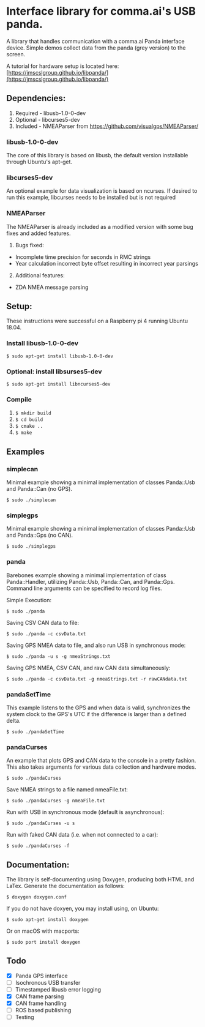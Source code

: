 # Interface library for comma.ai's USB panda.

A library that handles communication with a comma.ai Panda interface device.  Simple demos collect data from the panda (grey version) to the screen.

A tutorial for hardware setup is located here:
[https://jmscslgroup.github.io/libpanda/](https://jmscslgroup.github.io/libpanda/)

## Dependencies:
1. Required - libusb-1.0-0-dev
2. Optional - libcurses5-dev
3. Included - NMEAParser from https://github.com/visualgps/NMEAParser/

### libusb-1.0-0-dev
The core of this library is based on libusb, the default version installable through Ubuntu's apt-get.

### libcurses5-dev
An optional example for data visualization is based on ncurses.  If desired to run this example, libcurses needs to be installed but is not required

### NMEAParser
The NMEAParser is already included as a modified version with some bug fixes and added features.
1. Bugs fixed:
* Incomplete time precision for seconds in RMC strings
* Year calculation incorrect byte offset resulting in incorrect year parsings
2. Additional features:
* ZDA NMEA message parsing

## Setup:
These instructions were successful on a Raspberry pi 4 running Ubuntu 18.04.
### Install libusb-1.0-0-dev
`$ sudo apt-get install libusb-1.0-0-dev`

### Optional: install libsurses5-dev
`$ sudo apt-get install libncurses5-dev`

### Compile
1. `$ mkdir build`
2. `$ cd build`
3. `$ cmake ..`
4. `$ make`

## Examples
### simplecan
Minimal example showing a minimal implementation of classes Panda::Usb and Panda::Can (no GPS).

`$ sudo ./simplecan`

### simplegps
Minimal example showing a minimal implementation of classes Panda::Usb and Panda::Gps (no CAN).

`$ sudo ./simplegps`

### panda
Barebones example showing a minimal implementation of class Panda::Handler, utilizing Panda::Usb, Panda::Can, and Panda::Gps.  Command line arguments can be specified to record log files.

Simple Execution:

`$ sudo ./panda`

Saving CSV CAN data to file:

`$ sudo ./panda -c csvData.txt`

Saving GPS NMEA data to file, and also run USB in synchronous mode:

`$ sudo ./panda -u s -g nmeaStrings.txt`

Saving GPS NMEA, CSV CAN, and raw CAN data simultaneously:

`$ sudo ./panda -c csvData.txt -g nmeaStrings.txt -r rawCANdata.txt`

### pandaSetTime
This example listens to the GPS and when data is valid, synchronizes the system clock to the GPS's UTC if the difference is larger than a defined delta.

`$ sudo ./pandaSetTime`

### pandaCurses
An example that plots GPS and CAN data to the console in a pretty fashion.  This also takes arguments for various data collection and hardware modes.

`$ sudo ./pandaCurses`

Save NMEA strings to a file named nmeaFile.txt:

`$ sudo ./pandaCurses -g nmeaFile.txt`

Run with USB in synchronous mode (default is asynchronous):

`$ sudo ./pandaCurses -u s`

Run with faked CAN data (i.e. when not connected to a car):

`$ sudo ./pandaCurses -f`

## Documentation:
The library is self-documenting using Doxygen, producing both HTML and LaTex.  Generate the documentation as follows:

`$ doxygen doxygen.conf`

If you do not have doxyen, you may install using, on Ubuntu:

`$ sudo apt-get install doxygen`

Or on macOS with macports:

`$ sudo port install doxygen`

## Todo
- [x] Panda GPS interface
- [ ] Isochronous USB transfer
- [ ] Timestamped libusb error logging
- [x] CAN frame parsing
- [x] CAN frame handling
- [ ] ROS based publishing
- [ ] Testing
